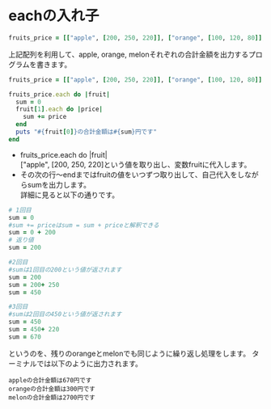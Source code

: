 # eachの入れ子

```ruby
fruits_price = [["apple", [200, 250, 220]], ["orange", [100, 120, 80]], ["melon", [1200, 1500]]]
```
上記配列を利用して、apple, orange, melonそれぞれの合計金額を出力するプログラムを書きます。<br>

```ruby
fruits_price = [["apple", [200, 250, 220]], ["orange", [100, 120, 80]], ["melon", [1200, 1500]]]

fruits_price.each do |fruit|
  sum = 0
  fruit[1].each do |price|
    sum += price
  end
  puts "#{fruit[0]}の合計金額は#{sum}円です"
end
```

- fruits_price.each do |fruit|<br>
["apple", [200, 250, 220]という値を取り出し、変数fruitに代入します。<br>
- その次の行〜endまではfruitの値をいつずつ取り出して、自己代入をしながらsumを出力します。<br>
詳細に見ると以下の通りです。<br>

```ruby
# 1回目
sum = 0
#sum += priceはsum = sum + priceと解釈できる
sum = 0 + 200
# 返り値
sum = 200

#2回目 
#sumは1回目の200という値が返されます
sum = 200
sum = 200+ 250
sum = 450

#3回目 
#sumは2回目の450という値が返されます
sum = 450
sum = 450+ 220
sum = 670
```

というのを、残りのorangeとmelonでも同じように繰り返し処理をします。
ターミナルでは以下のように出力されます。

```
appleの合計金額は670円です
orangeの合計金額は300円です
melonの合計金額は2700円です
```
